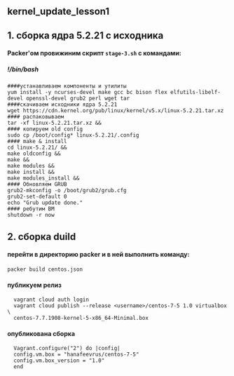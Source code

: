    ## kernel_update_lesson1
   ## 1. сборка ядра 5.2.21 с исходника
  #### Packer'ом провижиним скрипт `stage-3.sh` с командами:
  ##### !/bin/bash
    ####устанавливаем компоненты и утилиты
    yum install -y ncurses-devel make gcc bc bison flex elfutils-libelf-devel openssl-devel grub2 perl wget tar
    ####скачиваем исходники ядра 5.2.21
    wget https://cdn.kernel.org/pub/linux/kernel/v5.x/linux-5.2.21.tar.xz
    #### распаковываем
    tar -xf linux-5.2.21.tar.xz &&
    #### копируем old config
    sudo cp /boot/config* linux-5.2.21/.config
    #### make & install 
    cd linux-5.2.21/ &&
    make oldconfig &&
    make &&
    make modules &&
    make install &&
    make modules_install &&
    #### Обновляем GRUB
    grub2-mkconfig -o /boot/grub2/grub.cfg
    grub2-set-default 0
    echo "Grub update done."
    #### ребутим ВМ
    shutdown -r now
    
 ## 2. сборка duild
 #### перейти в директорию packer и в ней выполнить команду:
  `packer build centos.json`
 #### публикуем релиз
      vagrant cloud auth login
      vagrant cloud publish --release <username>/centos-7-5 1.0 virtualbox \
      centos-7.7.1908-kernel-5-x86_64-Minimal.box
 #### опубликована сборка 
      Vagrant.configure("2") do |config|
      config.vm.box = "hanafeevrus/centos-7-5"
      config.vm.box_version = "1.0"
      end
